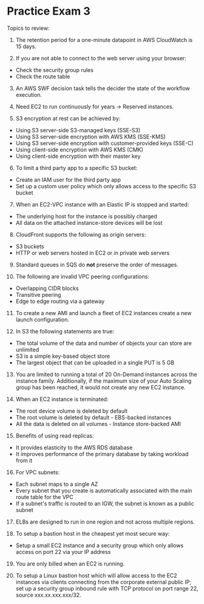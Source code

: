 # Practice Exam 3

Topics to review:

1. The retention period for a one-minute datapoint in AWS CloudWatch is 15 days.

2. If you are not able to connect to the web server using your browser:
  * Check the security group rules
  * Check the route table

3. An AWS SWF decision task tells the decider the state of the workflow execution.

4. Need EC2 to run continuously for years -> Reserved instances.

5. S3 encryption at rest can be achieved by:
  * Using S3 server-side S3-managed keys (SSE-S3)
  * Using S3 server-side encryption with AWS KMS (SSE-KMS)
  * Using S3 server-side encryption with customer-provided keys (SSE-C)
  * Using client-side encryption with AWS KMS (CMK)
  * Using client-side encryption with their master key

6. To limit a third party app to a specific S3 bucket:
  * Create an IAM user for the third party app
  * Set up a custom user policy which only allows access to the specific S3 bucket

7. When an EC2-VPC instance with an Elastic IP is stopped and started:
  * The underlying host for the instance is possibly charged
  * All data on the attached instance-store devices will be lost

8. CloudFront supports the following as origin servers:
  * S3 buckets
  * HTTP or web servers hosted in EC2 or in private web servers

9. Standard queues in SQS do **not** preserve the order of messages.

10. The following are invalid VPC peering configurations:
  * Overlapping CIDR blocks
  * Transitive peering
  * Edge to edge routing via a gateway

11. To create a new AMI and launch a fleet of EC2 instances create a new launch configuration.

12. In S3 the following statements are true:
  * The total volume of the data and number of objects your can store are unlimited
  * S3 is a simple key-based object store
  * The largest object that can be uploaded in a single PUT is 5 GB

13. You are limited to running a total of 20 On-Demand instances across the instance family. Additionally, if the maximum size of your Auto Scaling group has been reached, it would not create any new EC2 instance.

14. When an EC2 instance is terminated:
  * The root device volume is deleted by default
  * The root volume is deleted by default - EBS-backed instances
  * All the data is deleted on all volumes - Instance store-backed AMI

15. Benefits of using read replicas:
  * It provides elasticity to the AWS RDS database
  * It improves performance of the primary database by taking workload from it

16. For VPC subnets:
  * Each subnet maps to a single AZ
  * Every subnet that you create is automatically associated with the main route table for the VPC
  * If a subnet's traffic is routed to an IGW, the subnet is known as a public subnet

17. ELBs are designed to run in one region and not across multiple regions.

18. To setup a bastion host in the cheapest yet most secure way:
  * Setup a small EC2 instance and a security group which only allows access on port 22 via your IP address

19. You are only billed when an EC2 is running.

20. To setup a Linux bastion host which will allow access to the EC2 instances via clients connecting from the corporate external public IP; set up a security group inbound rule with TCP protocol on port range 22, source xxx.xx.xxx.xxx/32.

